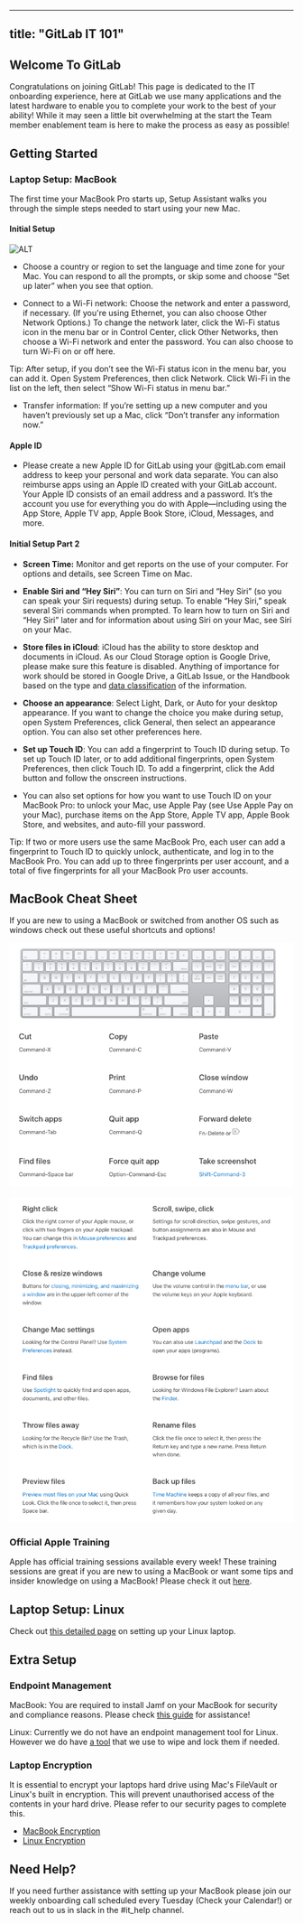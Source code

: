<!-- MOVE_TO: /handbook/security/guides -->
<!-- comment: move the entire page -->
---

title: "GitLab IT 101"
---

## Welcome To GitLab

Congratulations on joining GitLab! This page is dedicated to the IT onboarding experience, here at GitLab we use many applications and the latest hardware to enable you to complete your work to the best of your ability! While it may seen a little bit overwhelming at the start the Team member enablement team is here to make the process as easy as possible!

## Getting Started

### Laptop Setup: MacBook
The first time your MacBook Pro starts up, Setup Assistant walks you through the simple steps needed to start using your new Mac.

#### Initial Setup

![ALT](https://help.apple.com/assets/5F46CA8B094622AD463B4A64/5F46CA9D094622AD463B4A8A/en_US/cd2f81cf603fecfcc05525948f6f84fb.png)

- Choose a country or region to set the language and time zone for your Mac. You can respond to all the prompts, or skip some and choose “Set up later” when you see that option.

- Connect to a Wi-Fi network: Choose the network and enter a password, if necessary. (If you're using Ethernet, you can also choose Other Network Options.) To change the network later, click the Wi-Fi status icon  in the menu bar or in Control Center, click Other Networks, then choose a Wi-Fi network and enter the password. You can also choose to turn Wi-Fi on or off here.

Tip: After setup, if you don’t see the Wi-Fi status icon in the menu bar, you can add it. Open System Preferences, then click Network. Click Wi-Fi in the list on the left, then select “Show Wi-Fi status in menu bar.”

- Transfer information: If you’re setting up a new computer and you haven’t previously set up a Mac, click “Don’t transfer any information now.”

#### Apple ID

- Please create a new Apple ID for GitLab using your @gitLab.com email address to keep your personal and work data separate. You can also reimburse apps using an Apple ID created with your GitLab account. Your Apple ID consists of an email address and a password. It’s the account you use for everything you do with Apple—including using the App Store, Apple TV app, Apple Book Store, iCloud, Messages, and more.

#### Initial Setup Part 2

- **Screen Time:** Monitor and get reports on the use of your computer. For options and details, see Screen Time on Mac.

- **Enable Siri and “Hey Siri”**: You can turn on Siri and “Hey Siri” (so you can speak your Siri requests) during setup. To enable “Hey Siri,” speak several Siri commands when prompted. To learn how to turn on Siri and “Hey Siri” later and for information about using Siri on your Mac, see Siri on your Mac.

- **Store files in iCloud**: iCloud has the ability to store desktop and documents in iCloud. As our Cloud Storage option is Google Drive, please make sure this feature is disabled. Anything of importance for work should be stored in Google Drive, a GitLab Issue, or the Handbook based on the type and [data classification](/handbook/security/data-classification-standard/) of the information.

- **Choose an appearance**: Select Light, Dark, or Auto for your desktop appearance. If you want to change the choice you make during setup, open System Preferences, click General, then select an appearance option. You can also set other preferences here.

- **Set up Touch ID**: You can add a fingerprint to Touch ID during setup. To set up Touch ID later, or to add additional fingerprints, open System Preferences, then click Touch ID. To add a fingerprint, click the Add button and follow the onscreen instructions.

- You can also set options for how you want to use Touch ID on your MacBook Pro: to unlock your Mac, use Apple Pay (see Use Apple Pay on your Mac), purchase items on the App Store, Apple TV app, Apple Book Store, and websites, and auto-fill your password.

Tip: If two or more users use the same MacBook Pro, each user can add a fingerprint to Touch ID to quickly unlock, authenticate, and log in to the MacBook Pro. You can add up to three fingerprints per user account, and a total of five fingerprints for all your MacBook Pro user accounts.

## MacBook Cheat Sheet

If you are new to using a MacBook or switched from another OS such as windows check out these useful shortcuts and options!

![mactips2.png](mactips2.png)

![mactips1.png](mactips1.png)

### Official Apple Training

Apple has official training sessions available every week! These training sessions are great if you are new to using a MacBook or want some tips and insider knowledge on using a MacBook! Please check it out [here](https://events.apple.com/content/events/pst/us/en/default.html?token=xww6uj7woR0X9A3Y9qIMRkNVdH60MurN7MAvJSY75sHQxWqaTEhMjEmalXqC7MMJuZhb5dzJ1P9mLUXaAAfCMipX6qVTaNqFY_njjpamZQfrSbMYEpe-edwBN1r5nI4t-GCxEY8&a=1&l=e).

## Laptop Setup: Linux

Check out [this detailed page](/handbook/tools-and-tips/linux/) on setting up your Linux laptop.

## Extra Setup

### Endpoint Management

MacBook: You are required to install Jamf on your MacBook for security and compliance reasons. Please check [this guide](https://internal.gitlab.com/handbook/it/endpoint-tools/jamf/#enrolling-in-jamf) for assistance!

Linux: Currently we do not have an endpoint management tool for Linux. However we do have [a tool](/handbook/business-technology/end-user-services/onboarding-access-requests/#fleet-intelligence--remote-lockwipe) that we use to wipe and lock them if needed.

### Laptop Encryption

It is essential to encrypt your laptops hard drive using Mac's FileVault or Linux's built in encryption. This will prevent unauthorised access of the contents in your hard drive. Please refer to our security pages to complete this.

- [MacBook Encryption](/handbook/business-technology/it/security/system-configuration/#laptop-or-desktop-system-configuration)
- [Linux Encryption](/handbook/tools-and-tips/linux/#initial-installation)

## Need Help?

If you need further assistance with setting up your MacBook please join our weekly onboarding call scheduled every Tuesday (Check your Calendar!) or reach out to us in slack in the #it_help channel.
